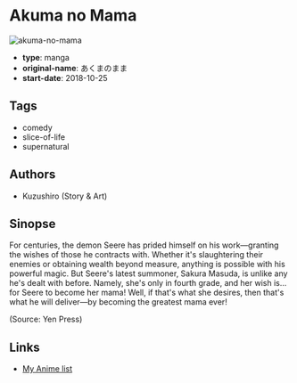 # Akuma no Mama

![akuma-no-mama](https://cdn.myanimelist.net/images/manga/1/223634.jpg)

-   **type**: manga
-   **original-name**: あくまのまま
-   **start-date**: 2018-10-25

## Tags

-   comedy
-   slice-of-life
-   supernatural

## Authors

-   Kuzushiro (Story & Art)

## Sinopse

For centuries, the demon Seere has prided himself on his work—granting the wishes of those he contracts with. Whether it's slaughtering their enemies or obtaining wealth beyond measure, anything is possible with his powerful magic. But Seere's latest summoner, Sakura Masuda, is unlike any he's dealt with before. Namely, she's only in fourth grade, and her wish is... for Seere to become her mama! Well, if that's what she desires, then that's what he will deliver—by becoming the greatest mama ever!

(Source: Yen Press)

## Links

-   [My Anime list](https://myanimelist.net/manga/116669/Akuma_no_Mama)
